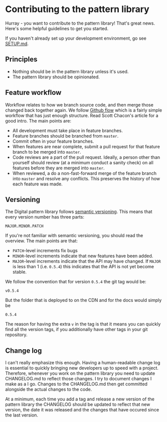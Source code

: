 # Contributing to the pattern library 

Hurray - you want to contribute to the pattern library! That's great news. 
Here's some helpful guidelines to get you started. 

If you haven't already set up your development environment, go see 
[SETUP.md](SETUP.md).


## Principles

* Nothing should be in the pattern library unless it's used.
* The pattern library should be opinionated. 


## Feature workflow

Workflow relates to how we branch source code, and then merge those changed 
back together again. We follow [Github flow](http://scottchacon.com/2011/08/31/github-flow.html) 
which is a fairly simple workflow that has just enough structure. Read Scott
Chacon's article for a good intro. The main points are: 

* All development must take place in feature branches. 
* Feature branches should be branched from `master`.
* Commit often in your feature branches.
* When features are near complete, submit a pull request for that feature 
  branch to be merged into `master`.
* Code reviews are a part of the pull request. Ideally, a person other than 
  yourself should review (at a minimum conduct a sanity check) on all features 
  before they are merged into `master`.
* When reviewed, a do a non-fast-forward merge of the feature branch into 
  `master` and resolve any conflicts. This preserves the history of how each 
  feature was made. 


## Versioning

The Digital pattern library follows [semantic versioning](http://semver.org/). 
This means that every version number has three parts: 

    MAJOR.MINOR.PATCH

If you're not familiar with semantic versioning, you should read the overview. 
The main points are that: 

* `PATCH`-level increments fix bugs
* `MINOR`-level increments indicate that new features have been added. 
* `MAJOR`-level increments indicate that the API may have changed. If 
  `MAJOR` is less than 1 (i.e. `0.5.4`) this indicates that the API is not yet 
  become stable.

We follow the convention that for version `0.5.4` the git tag would be:

    v0.5.4

But the folder that is deployed to on the CDN and for the docs would simply be

    0.5.4

The reason for having the extra `v` in the tag is that it means you can quickly 
find all the version tags, if you additionally have other tags in your git
repository.


## Change log

I can't really emphasize this enough. Having a human-readable change log is 
essential to quickly bringing new developers up to speed with a project. 
Therefore, whenever you work on the pattern library you need to update 
CHANGELOG.md to reflect those changes. I try to document changes I make as a I 
go. Changes to the CHANGELOG.md then get committed alongside the actual changes
to the code. 

At a minimum, each time you add a tag and release a new version of the 
pattern library the CHANGELOG should be updated to reflect that new version, 
the date it was released and the changes that have occured since the last 
version.